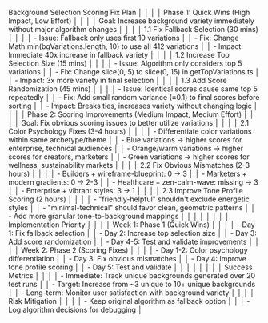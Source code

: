  Background Selection Scoring Fix Plan                                         │
     │                                                                               │
     │ Phase 1: Quick Wins (High Impact, Low Effort)                                 │
     │                                                                               │
     │ Goal: Increase background variety immediately without major algorithm changes │
     │                                                                               │
     │ 1.1 Fix Fallback Selection (30 mins)                                          │
     │                                                                               │
     │ - Issue: Fallback only uses first 10 variations                               │
     │ - Fix: Change Math.min(bgVariations.length, 10) to use all 412 variations     │
     │ - Impact: Immediate 40x increase in fallback variety                          │
     │                                                                               │
     │ 1.2 Increase Top Selection Size (15 mins)                                     │
     │                                                                               │
     │ - Issue: Algorithm only considers top 5 variations                            │
     │ - Fix: Change slice(0, 5) to slice(0, 15) in getTopVariations.ts              │
     │ - Impact: 3x more variety in final selection                                  │
     │                                                                               │
     │ 1.3 Add Score Randomization (45 mins)                                         │
     │                                                                               │
     │ - Issue: Identical scores cause same top 5 repeatedly                         │
     │ - Fix: Add small random variance (±0.1) to final scores before sorting        │
     │ - Impact: Breaks ties, increases variety without changing logic               │
     │                                                                               │
     │ Phase 2: Scoring Improvements (Medium Impact, Medium Effort)                  │
     │                                                                               │
     │ Goal: Fix obvious scoring issues to better utilize variations                 │
     │                                                                               │
     │ 2.1 Color Psychology Fixes (3-4 hours)                                        │
     │                                                                               │
     │ - Differentiate color variations within same archetype/theme                  │
     │ - Blue variations → higher scores for enterprise, technical audiences         │
     │ - Orange/warm variations → higher scores for creators, marketers              │
     │ - Green variations → higher scores for wellness, sustainability markets       │
     │                                                                               │
     │ 2.2 Fix Obvious Mismatches (2-3 hours)                                        │
     │                                                                               │
     │ - Builders + wireframe-blueprint: 0 → 3                                       │
     │ - Marketers + modern gradients: 0 → 2-3                                       │
     │ - Healthcare + zen-calm-wave: missing → 3                                     │
     │ - Enterprise + vibrant styles: 3 → 1                                          │
     │                                                                               │
     │ 2.3 Improve Tone Profile Scoring (2 hours)                                    │
     │                                                                               │
     │ - "friendly-helpful" shouldn't exclude energetic styles                       │
     │ - "minimal-technical" should favor clean, geometric patterns                  │
     │ - Add more granular tone-to-background mappings                               │
     │                                                                               │
     │                 │
     │                                                                               │
     │ Implementation Priority                                                       │
     │                                                                               │
     │ Week 1: Phase 1 (Quick Wins)                                                  │
     │                                                                               │
     │ - Day 1: Fix fallback selection                                               │
     │ - Day 2: Increase top selection size                                          │
     │ - Day 3: Add score randomization                                              │
     │ - Day 4-5: Test and validate improvements                                     │
     │                                                                               │
     │ Week 2: Phase 2 (Scoring Fixes)                                               │
     │                                                                               │
     │ - Day 1-2: Color psychology differentiation                                   │
     │ - Day 3: Fix obvious mismatches                                               │
     │ - Day 4: Improve tone profile scoring                                         │
     │ - Day 5: Test and validate                                                    │
     │                                                                               │
     │                      │
     │                                                                               │
     │ Success Metrics                                                               │
     │                                                                               │
     │ - Immediate: Track unique backgrounds generated over 20 test runs             │
     │ - Target: Increase from ~3 unique to 10+ unique backgrounds                   │
     │ - Long-term: Monitor user satisfaction with background variety                │
     │                                                                               │
     │ Risk Mitigation                                                               │
     │                                                                               │
     │ - Keep original algorithm as fallback option                                  │
                                     │
     │ - Log algorithm decisions for debugging                                       │
